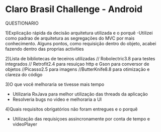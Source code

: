 Claro Brasil Challenge - Android
===================
QUESTIONARIO

1)Explicação rápida da decisão arquitetura utilizada e o porquê
-Utilizei como padrao de arquitetura as segregações do MVC por mais conhecimento.
Alguns pontos, como requisição dentro do objeto, acabei fazendo dentro das
proprias activities


2)Lista de bibliotecas de teceiros utilizadas
// Robolectric3.8 para testes integrados
// Retrofit2.4 para resuiçao http e Gson para conversor de objetos
//Picasso2.5 para imagens
//ButterKnife8.8 para otimização e clareza do código


3)O que você melhoraria se tivesse mais tempo
- Utilizaria RxJava para melhor utilização das threads da aplicação
- Resolveria bugs no video e melhoraria a UI

4)Quais requisitos obrigatórios não foram entregues e o porquê
- Utilização das requisiçoes assincronamente por conta de tempo e videoPlayer